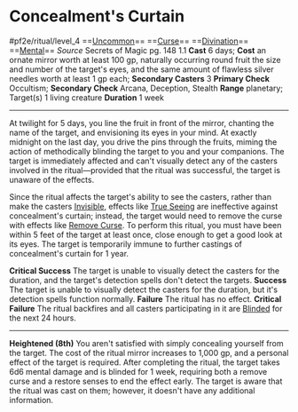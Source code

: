 # Concealment's Curtain
#pf2e/ritual/level_4
==[Uncommon](../../../../../TTRPGShare-Pathfinder-2E-Vault/rules/traits/uncommon.md)== ==[Curse](../../../../../TTRPGShare-Pathfinder-2E-Vault/rules/traits/curse.md)== ==[Divination](../../../../../TTRPGShare-Pathfinder-2E-Vault/rules/traits/divination.md)== ==[Mental](../../../../../TTRPGShare-Pathfinder-2E-Vault/rules/traits/mental.md)==
*Source* Secrets of Magic pg. 148 1.1
**Cast** 6 days; **Cost** an ornate mirror worth at least 100 gp, naturally occurring round fruit the size and number of the target's eyes, and the same amount of flawless silver needles worth at least 1 gp each; **Secondary Casters** 3
**Primary Check** Occultism; **Secondary Check** Arcana, Deception, Stealth
**Range** planetary; Target(s) 1 living creature
**Duration** 1 week

---
At twilight for 5 days, you line the fruit in front of the mirror, chanting the name of the target, and envisioning its eyes in your mind. At exactly midnight on the last day, you drive the pins through the fruits, miming the action of methodically blinding the target to you and your companions. The target is immediately affected and can't visually detect any of the casters involved in the ritual—provided that the ritual was successful, the target is unaware of the effects. 

Since the ritual affects the target's ability to see the casters, rather than make the casters [Invisible](../../../Conditions/Invisible.md), effects like [True Seeing](../../Arcane_Tradition/Level%206/True%20Seeing.md) are ineffective against concealment's curtain; instead, the target would need to remove the curse with effects like [Remove Curse](../../Arcane_Tradition/Level%204/Remove%20Curse.md). To perform this ritual, you must have been within 5 feet of the target at least once, close enough to get a good look at its eyes. The target is temporarily immune to further castings of concealment's curtain for 1 year.

**Critical Success** The target is unable to visually detect the casters for the duration, and the target's detection spells don't detect the targets.
**Success** The target is unable to visually detect the casters for the duration, but it's detection spells function normally.
**Failure** The ritual has no effect.
**Critical Failure** The ritual backfires and all casters participating in it are [Blinded](../../../Conditions/Blinded.md) for the next 24 hours.

<hr>

**Heightened (8th)** You aren't satisfied with simply concealing yourself from the target. The cost of the ritual mirror increases to 1,000 gp, and a personal effect of the target is required. After completing the ritual, the target takes 6d6 mental damage and is blinded for 1 week, requiring both a remove curse and a restore senses to end the effect early. The target is aware that the ritual was cast on them; however, it doesn't have any additional information.